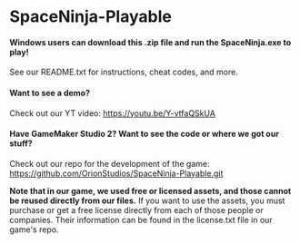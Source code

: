 # SpaceNinja-Playable

#### Windows users can download this .zip file and run the SpaceNinja.exe to play!
See our README.txt for instructions, cheat codes, and more. 

#### Want to see a demo? 
Check out our YT video: https://youtu.be/Y-vtfaQSkUA

#### Have GameMaker Studio 2? Want to see the code or where we got our stuff? 
Check out our repo for the development of the game: https://github.com/OrionStudios/SpaceNinja-Playable.git

**Note that in our game, we used free or licensed assets, and those cannot be reused directly from our files.** 
If you want to use the assets, you must purchase or get a free license directly from each of those people or companies. 
Their information can be found in the license.txt file in our game's repo. 
